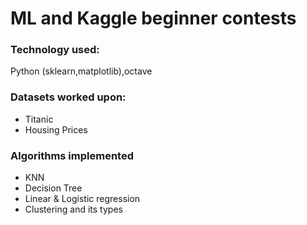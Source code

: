 # ML and Kaggle beginner contests
### Technology used:
Python (sklearn,matplotlib),octave
### Datasets worked upon:
- Titanic
- Housing Prices
### Algorithms implemented
- KNN
- Decision Tree
- Linear & Logistic regression
- Clustering and its types
